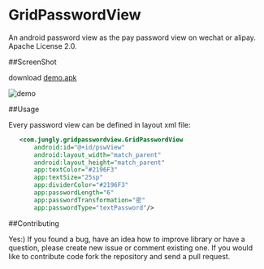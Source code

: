 # GridPasswordView
An android password view as the pay password view on wechat or alipay.
Apache License 2.0.

##ScreenShot

download [demo.apk][2]

![demo][1]


##Usage

Every password view can be defined in layout xml file:

 ```xml
    <com.jungly.gridpasswordview.GridPasswordView
        android:id="@+id/pswView"
        android:layout_width="match_parent"
        android:layout_height="match_parent" 
        app:textColor="#2196F3"
        app:textSize="25sp"
        app:dividerColor="#2196F3"
        app:passwordLength="6"
        app:passwordTransformation="密"
        app:passwordType="textPassword"/>
 ```


##Contributing

Yes:) If you found a bug, have an idea how to improve library or have a question, please create new issue or comment existing one. If you would like to contribute code fork the repository and send a pull request.


  [1]: http://jungerr.qiniudn.com/device-2015-03-14-183835.gif
  [2]: https://github.com/Jungerr/GridPasswordView/blob/master/demo/gridpasswordviewdemo-debug.apk